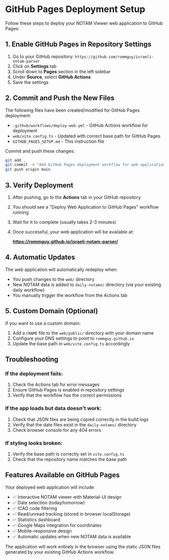 # GitHub Pages Deployment Setup

Follow these steps to deploy your NOTAM Viewer web application to GitHub Pages:

## 1. Enable GitHub Pages in Repository Settings

1. Go to your GitHub repository: `https://github.com/rommguy/israeli-notam-parser`
2. Click on **Settings** tab
3. Scroll down to **Pages** section in the left sidebar
4. Under **Source**, select **GitHub Actions**
5. Save the settings

## 2. Commit and Push the New Files

The following files have been created/modified for GitHub Pages deployment:

- `.github/workflows/deploy-web.yml` - GitHub Actions workflow for deployment
- `web/vite.config.ts` - Updated with correct base path for GitHub Pages
- `GITHUB_PAGES_SETUP.md` - This instruction file

Commit and push these changes:

```bash
git add .
git commit -m "Add GitHub Pages deployment workflow for web application"
git push origin main
```

## 3. Verify Deployment

1. After pushing, go to the **Actions** tab in your GitHub repository
2. You should see a "Deploy Web Application to GitHub Pages" workflow running
3. Wait for it to complete (usually takes 2-3 minutes)
4. Once successful, your web application will be available at:
   
   **https://rommguy.github.io/israeli-notam-parser/**

## 4. Automatic Updates

The web application will automatically redeploy when:
- You push changes to the `web/` directory
- New NOTAM data is added to `daily-notams/` directory (via your existing daily workflow)
- You manually trigger the workflow from the Actions tab

## 5. Custom Domain (Optional)

If you want to use a custom domain:
1. Add a `CNAME` file to the `web/public/` directory with your domain name
2. Configure your DNS settings to point to `rommguy.github.io`
3. Update the base path in `web/vite.config.ts` accordingly

## Troubleshooting

### If the deployment fails:
1. Check the Actions tab for error messages
2. Ensure GitHub Pages is enabled in repository settings
3. Verify that the workflow has the correct permissions

### If the app loads but data doesn't work:
1. Check that JSON files are being copied correctly in the build logs
2. Verify that the date files exist in the `daily-notams/` directory
3. Check browser console for any 404 errors

### If styling looks broken:
1. Verify the base path is correctly set in `vite.config.ts`
2. Check that the repository name matches the base path

## Features Available on GitHub Pages

Your deployed web application will include:
- ✅ Interactive NOTAM viewer with Material-UI design
- ✅ Date selection (today/tomorrow)
- ✅ ICAO code filtering
- ✅ Read/unread tracking (stored in browser localStorage)
- ✅ Statistics dashboard
- ✅ Google Maps integration for coordinates
- ✅ Mobile-responsive design
- ✅ Automatic updates when new NOTAM data is available

The application will work entirely in the browser using the static JSON files generated by your existing GitHub Actions workflow.
